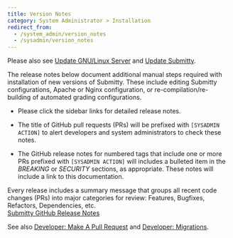 ```yaml
---
title: Version Notes
category: System Administrator > Installation
redirect_from:
  - /system_admin/version_notes
  - /sysadmin/version_notes
---
```



Please also see [Update GNU/Linux Server](../update_server) and [Update Submitty](../update_submitty).


The release notes below document additional manual steps required with
installation of new versions of Submitty.  These include editing
Submitty configurations, Apache or Nginx configuration, or
re-compilation/re-building of automated grading configurations.


* Please click the sidebar links for detailed release notes.


* The title of GitHub pull requests (PRs) will be prefixed with
   `[SYSADMIN ACTION]` to alert developers and system administrators
   to check these notes.


* The GitHub release notes for numbered tags that include one or more
   PRs prefixed with `[SYSADMIN ACTION]` will includes a bulleted item
   in the _BREAKING_ or _SECURITY_ sections, as appropriate.  These
   notes will include a link to this documentation.


Every release includes a summary message that groups all recent code
changes (PRs) into major categories for review: Features, Bugfixes,
Refactors, Dependencies, etc.  
[Submitty GitHub Release Notes](https://github.com/Submitty/Submitty/releases)


See also
[Developer: Make A Pull Request](/developer/getting_started/make_a_pull_request) and
[Developer: Migrations](/developer/development_instructions/migrations).




